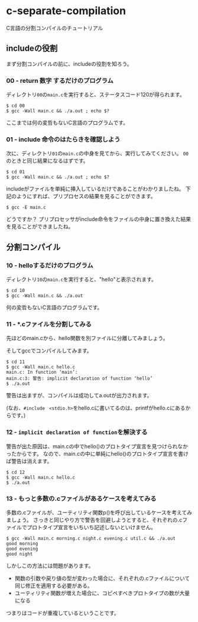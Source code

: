 # c-separate-compilation

C言語の分割コンパイルのチュートリアル

## includeの役割
まず分割コンパイルの前に、includeの役割を知ろう。

### 00 - return 数字 するだけのプログラム
ディレクトリ`00`の`main.c`を実行すると、ステータスコード120が得られます。

```shell
$ cd 00
$ gcc -Wall main.c && ./a.out ; echo $?
```

ここまでは何の変哲もないC言語のプログラムです。

### 01 - include 命令のはたらきを確認しよう

次に、ディレクトリ`01`の`main.c`の中身を見てから、実行してみてください。
`00`のときと同じ結果になるはずです。


```shell
$ cd 01
$ gcc -Wall main.c && ./a.out ; echo $?
```

includeがファイルを単純に挿入しているだけであることがわかりましたね。
下記のようにすれば、プリプロセスの結果を見ることができます。

```shell
$ gcc -E main.c
```

どうですか？
プリプロセッサがinclude命令をファイルの中身に置き換えた結果を見ることができましたね。

## 分割コンパイル
### 10 - helloするだけのプログラム
ディレクトリ`10`の`main.c`を実行すると、"hello"と表示されます。

```shell
$ cd 10
$ gcc -Wall main.c && ./a.out
```

何の変哲もないC言語のプログラムです。

### 11 - *.cファイルを分割してみる

先ほどのmain.cから、hello関数を別ファイルに分離してみましょう。

そしてgccでコンパイルしてみます。
```shell
$ cd 11
$ gcc -Wall main.c hello.c
main.c: In function ‘main’:
main.c:3: 警告: implicit declaration of function ‘hello’
$ ./a.out
```
警告は出ますが、コンパイルは成功してa.outが出力されます。

(なお、`#include　<stdio.h>`をhello.cに書いてるのは、printfがhello.cにあるからです。)

### 12 - `implicit declaration of function`を解決する

警告が出た原因は、main.cの中でhello()のプロトタイプ宣言を見つけられなかったからです。
なので、main.cの中に単純にhello()のプロトタイプ宣言を書けば警告は消えます。

```shell
$ cd 12
$ gcc -Wall main.c hello.c
$ ./a.out
```

### 13 - もっと多数の.cファイルがあるケースを考えてみる

多数の.cファイルが、ユーティリティ関数p()を呼び出しているケースを考えてみましょう。
さっきと同じやり方で警告を回避しようとすると、それぞれの.cファイルでプロトタイプ宣言をいちいち記述しないといけません。

```shell
$ gcc -Wall main.c morning.c night.c evening.c util.c && ./a.out
good morning
good evening
good night
```
しかしこの方法には問題があります。
* 関数の引数や戻り値の型が変わった場合に、それぞれの.cファイルについて同じ修正を適用する必要がある。
* ユーティリティ関数が増えた場合に、コピペすべきプロトタイプの数が大量になる

つまりはコードが重複しているということです。
